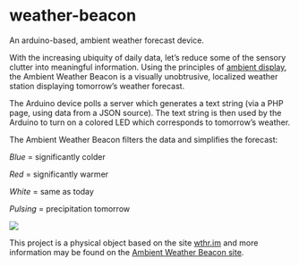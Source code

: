 weather-beacon
==============

An arduino-based, ambient weather forecast device.

With the increasing ubiquity of daily data, let’s reduce some of the sensory clutter into meaningful information. Using the principles of <a href="http://en.wikipedia.org/wiki/Ambient_device">ambient display</a>, the Ambient Weather Beacon is a visually unobtrusive, localized weather station displaying tomorrow’s weather forecast.

The Arduino device polls a server which generates a text string (via a PHP page, using data from a JSON source). The text string is then used by the Arduino to turn on a colored LED which corresponds to tomorrow’s weather.

The Ambient Weather Beacon filters the data and simplifies the forecast:

<em>Blue</em> = significantly colder

<em>Red</em> = significantly warmer

<em>White</em> = same as today

<em>Pulsing</em> = precipitation tomorrow

<img src="http://fh.io/wp-content/uploads/beacon-banner.jpg">

This project is a physical object based on the site <a href="http://wthr.im">wthr.im</a> and more information may be found on the <a href="http://fh.io/ambient-weather-beacon/">Ambient Weather Beacon site</a>.